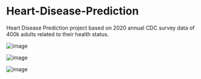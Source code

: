 # Heart-Disease-Prediction

Heart Disease Prediction project based on 2020 annual CDC survey data of 400k adults related to their health status.

![image](https://user-images.githubusercontent.com/91520773/179403874-4db32bdd-f237-485a-83e2-4d44f482f6d2.png)

![image](https://user-images.githubusercontent.com/91520773/179403883-fb860dae-a170-4adc-95fe-3903bbaa4dea.png)

![image](https://user-images.githubusercontent.com/91520773/179403891-08f4dfcf-5200-49c9-a052-d783e36b8588.png)
